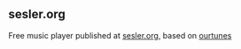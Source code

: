 ## sesler.org

Free music player published at [sesler.org](http://sesler.org), based on [ourtunes](http://github.com/azer/ourtunes)
